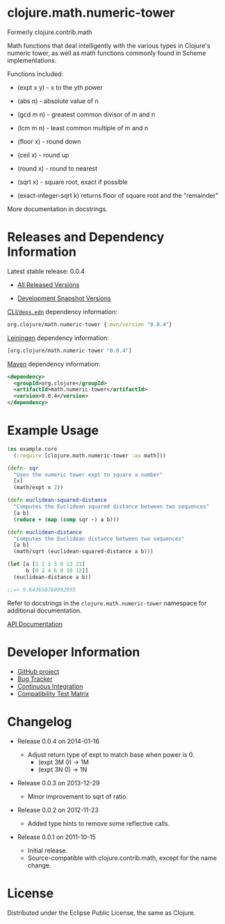 clojure.math.numeric-tower
========================================

Formerly clojure.contrib.math

Math functions that deal intelligently with the various
types in Clojure's numeric tower, as well as math functions
commonly found in Scheme implementations.

Functions included:

* (expt x y) - x to the yth power

* (abs n) - absolute value of n

* (gcd m n) - greatest common divisor of m and n

* (lcm m n) - least common multiple of m and n

* (floor x) - round down

* (ceil x) - round up

* (round x) - round to nearest

* (sqrt x) - square root, exact if possible

* (exact-integer-sqrt k) returns floor of square root and the "remainder"

More documentation in docstrings.

Releases and Dependency Information
========================================

Latest stable release: 0.0.4

* [All Released Versions](https://search.maven.org/#search%7Cgav%7C1%7Cg%3A%22org.clojure%22%20AND%20a%3A%22math.numeric-tower%22)

* [Development Snapshot Versions](https://oss.sonatype.org/index.html#nexus-search;gav~org.clojure~math.numeric-tower~~~)

[CLI/`deps.edn`](https://clojure.org/reference/deps_and_cli) dependency information:
```clojure
org.clojure/math.numeric-tower {:mvn/version "0.0.4"}
```

[Leiningen](https://github.com/technomancy/leiningen) dependency information:

```clojure
[org.clojure/math.numeric-tower "0.0.4"]
```

[Maven](https://maven.apache.org/) dependency information:

```xml
<dependency>
  <groupId>org.clojure</groupId>
  <artifactId>math.numeric-tower</artifactId>
  <version>0.0.4</version>
</dependency>
```

Example Usage
========================================

```clojure
(ns example.core
  (:require [clojure.math.numeric-tower :as math]))

(defn- sqr
  "Uses the numeric tower expt to square a number"
  [x]
  (math/expt x 2))

(defn euclidean-squared-distance
  "Computes the Euclidean squared distance between two sequences"
  [a b]
  (reduce + (map (comp sqr -) a b)))

(defn euclidean-distance
  "Computes the Euclidean distance between two sequences"
  [a b]
  (math/sqrt (euclidean-squared-distance a b)))

(let [a [1 2 3 5 8 13 21]
      b [0 2 4 6 8 10 12]]
  (euclidean-distance a b))

;;=> 9.643650760992955
```

Refer to docstrings in the `clojure.math.numeric-tower` namespace for
additional documentation.

[API Documentation](https://clojure.github.io/math.numeric-tower/)

Developer Information
========================================

* [GitHub project](https://github.com/clojure/math.numeric-tower)
* [Bug Tracker](https://clojure.atlassian.net/browse/MTOWER)
* [Continuous Integration](https://build.clojure.org/job/math.numeric-tower/)
* [Compatibility Test Matrix](https://build.clojure.org/job/math.numeric-tower-test-matrix/)


Changelog
========================================
* Release 0.0.4 on 2014-01-16
  * Adjust return type of expt to match base when power is 0.
	  * (expt 3M 0) -> 1M
	  * (expt 3N 0) -> 1N

* Release 0.0.3 on 2013-12-29
  * Minor improvement to sqrt of ratio.

* Release 0.0.2 on 2012-11-23
  * Added type hints to remove some reflective calls.

* Release 0.0.1 on 2011-10-15
  * Initial release.
  * Source-compatible with clojure.contrib.math, except for the name change.

License
========================================

Distributed under the Eclipse Public License, the same as Clojure.
